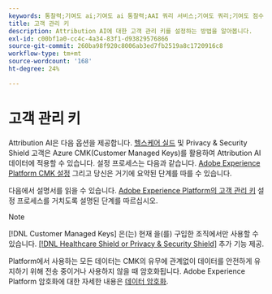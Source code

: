```yaml
---
keywords: 통찰력;기여도 ai;기여도 ai 통찰력;AAI 쿼리 서비스;기여도 쿼리;기여도 점수;AAI의 고객 관리 키
title: 고객 관리 키
description: Attribution AI에 대한 고객 관리 키를 설정하는 방법을 알아봅니다.
exl-id: c00bf1a0-cc4c-4a34-83f1-d93829576866
source-git-commit: 260ba98f920c8006ab3ed7fb2519a8c1720916c8
workflow-type: tm+mt
source-wordcount: '168'
ht-degree: 24%

---
```


# 고객 관리 키

Attribution AI은 다음 옵션을 제공합니다. [헬스케어 실드](https://www.adobe.com/kr/trust/compliance/hipaa-ready.html) 및 Privacy &amp; Security Shield 고객은 Azure CMK(Customer Managed Keys)를 활용하여 Attribution AI 데이터에 적용할 수 있습니다. 설정 프로세스는 다음과 같습니다. [Adobe Experience Platform CMK 설정](../../../landing/governance-privacy-security/customer-managed-keys/overview.md) 그리고 당신은 거기에 요약된 단계를 따를 수 있습니다.

다음에서 설명서를 읽을 수 있습니다. [Adobe Experience Platform의 고객 관리 키](../../../landing/governance-privacy-security/encryption.md) 설정 프로세스를 거치도록 설명된 단계를 따르십시오.

>[!NOTE]
>
>[!DNL Customer Managed Keys] 은(는) 현재 을(를) 구입한 조직에서만 사용할 수 있습니다. [[!DNL Healthcare Shield or Privacy & Security Shield]](https://experienceleague.adobe.com/docs/blueprints-learn/architecture/vertical-blueprints/healthcare-vertical.html%3Flang%3Den) 추가 기능 제공.

Platform에서 사용하는 모든 데이터는 CMK의 유무에 관계없이 데이터를 안전하게 유지하기 위해 전송 중이거나 사용하지 않을 때 암호화됩니다. Adobe Experience Platform 암호화에 대한 자세한 내용은 [데이터 암호화](../../../landing/governance-privacy-security/encryption.md).
